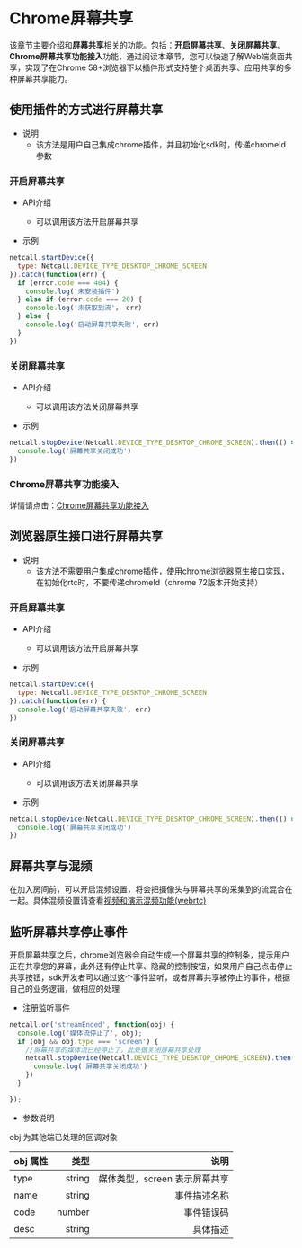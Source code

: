 # <span id="Chrome屏幕共享">Chrome屏幕共享</span>

该章节主要介绍和**屏幕共享**相关的功能。包括：**开启屏幕共享**、**关闭屏幕共享**、**Chrome屏幕共享功能接入**功能，通过阅读本章节，您可以快速了解Web端桌面共享，实现了在Chrome 58+浏览器下以插件形式支持整个桌面共享、应用共享的多种屏幕共享能力。

## <span id="使用插件的方式进行屏幕共享">使用插件的方式进行屏幕共享</span>
- 说明
  - 该方法是用户自己集成chrome插件，并且初始化sdk时，传递chromeId参数

### <span id="开启屏幕共享">开启屏幕共享</span>

- API介绍
  - 可以调用该方法开启屏幕共享

- 示例

```js
netcall.startDevice({
  type: Netcall.DEVICE_TYPE_DESKTOP_CHROME_SCREEN
}).catch(function(err) {
  if (error.code === 404) {
    console.log('未安装插件')
  } else if (error.code === 20) {
    console.log('未获取到流'， err) 
  } else {
    console.log('启动屏幕共享失败', err)
  }
})
```

### <span id="关闭屏幕共享">关闭屏幕共享</span>

- API介绍
  - 可以调用该方法关闭屏幕共享

- 示例

```js
netcall.stopDevice(Netcall.DEVICE_TYPE_DESKTOP_CHROME_SCREEN).then(() => {
  console.log('屏幕共享关闭成功')
})
```
### <span id="Chrome屏幕共享功能接入">Chrome屏幕共享功能接入</span>

详情请点击：[Chrome屏幕共享功能接入](http://netease.im/blog/chrome/)



## <span id="浏览器原生接口进行屏幕共享">浏览器原生接口进行屏幕共享</span>
- 说明
  - 该方法不需要用户集成chrome插件，使用chrome浏览器原生接口实现，在初始化rtc时，不要传递chromeId（chrome 72版本开始支持）

### <span id="开启屏幕共享">开启屏幕共享</span>

- API介绍
  - 可以调用该方法开启屏幕共享

- 示例

```js
netcall.startDevice({
  type: Netcall.DEVICE_TYPE_DESKTOP_CHROME_SCREEN
}).catch(function(err) {
  console.log('启动屏幕共享失败', err)
})
```

### <span id="关闭屏幕共享">关闭屏幕共享</span>

- API介绍
  - 可以调用该方法关闭屏幕共享

- 示例

```js
netcall.stopDevice(Netcall.DEVICE_TYPE_DESKTOP_CHROME_SCREEN).then(() => {
  console.log('屏幕共享关闭成功')
})
```

## <span id="屏幕共享与混频">屏幕共享与混频</span>

在加入房间前，可以开启混频设置，将会把摄像头与屏幕共享的采集到的流混合在一起。具体混频设置请查看[视频和演示混频功能(webrtc)](/docs/product/音视频通话/SDK开发集成/Web开发集成/播放?#视频和演示混频功能)

## <span id="监听屏幕共享停止事件">监听屏幕共享停止事件</span>

开启屏幕共享之后，chrome浏览器会自动生成一个屏幕共享的控制条，提示用户正在共享您的屏幕，此外还有停止共享、隐藏的控制按钮，如果用户自己点击停止共享按钮，sdk开发者可以通过这个事件监听，或者屏幕共享被停止的事件，根据自己的业务逻辑，做相应的处理

- 注册监听事件

```js
netcall.on('streamEnded', function(obj) {
  console.log('媒体流停止了', obj);
  if (obj && obj.type === 'screen') {
    //屏幕共享的媒体流已经停止了，此处做关闭屏幕共享处理
    netcall.stopDevice(Netcall.DEVICE_TYPE_DESKTOP_CHROME_SCREEN).then(() => {
      console.log('屏幕共享关闭成功')
    })
  }

});
```

* 参数说明

obj 为其他端已处理的回调对象

| obj 属性       |   类型 |   说明 |
| :------------- | -----: | ----------------------------: |
| type           | string |  媒体类型，screen 表示屏幕共享 |
| name           | string |  事件描述名称|
| code           | number |  事件错误码 |
| desc           | string |  具体描述 |

